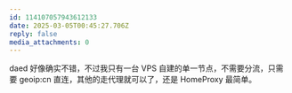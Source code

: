 ```yaml
---
id: 114107057943612133
date: 2025-03-05T00:45:27.706Z
reply: false
media_attachments: 0
---
```


daed 好像确实不错，不过我只有一台 VPS 自建的单一节点，不需要分流，只需要 geoip:cn 直连，其他的走代理就可以了，还是 HomeProxy 最简单。

